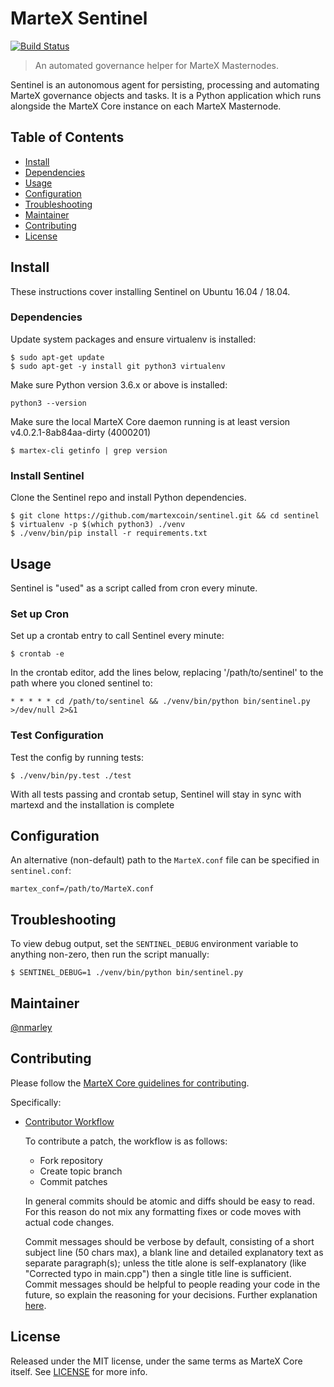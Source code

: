 # MarteX Sentinel

[![Build Status](https://travis-ci.org/martexcoin/sentinel.svg?branch=master)](https://travis-ci.org/martexcoin/sentinel)

> An automated governance helper for MarteX Masternodes.

Sentinel is an autonomous agent for persisting, processing and automating MarteX governance objects and tasks. It is a Python application which runs alongside the MarteX Core instance on each MarteX Masternode.

## Table of Contents
- [Install](#install)
- [Dependencies](#dependencies)
- [Usage](#usage)
- [Configuration](#configuration)
- [Troubleshooting](#troubleshooting)
- [Maintainer](#maintainer)
- [Contributing](#contributing)
- [License](#license)

## Install

These instructions cover installing Sentinel on Ubuntu 16.04 / 18.04.

### Dependencies

Update system packages and ensure virtualenv is installed:

    $ sudo apt-get update
    $ sudo apt-get -y install git python3 virtualenv
    
Make sure Python version 3.6.x or above is installed:

    python3 --version

Make sure the local MarteX Core daemon running is at least version v4.0.2.1-8ab84aa-dirty (4000201)

    $ martex-cli getinfo | grep version

### Install Sentinel

Clone the Sentinel repo and install Python dependencies.

    $ git clone https://github.com/martexcoin/sentinel.git && cd sentinel
    $ virtualenv -p $(which python3) ./venv
    $ ./venv/bin/pip install -r requirements.txt

## Usage

Sentinel is "used" as a script called from cron every minute.

### Set up Cron

Set up a crontab entry to call Sentinel every minute:

    $ crontab -e

In the crontab editor, add the lines below, replacing '/path/to/sentinel' to the path where you cloned sentinel to:

    * * * * * cd /path/to/sentinel && ./venv/bin/python bin/sentinel.py >/dev/null 2>&1

### Test Configuration

Test the config by running tests:

    $ ./venv/bin/py.test ./test

With all tests passing and crontab setup, Sentinel will stay in sync with martexd and the installation is complete

## Configuration

An alternative (non-default) path to the `MarteX.conf` file can be specified in `sentinel.conf`:

    martex_conf=/path/to/MarteX.conf

## Troubleshooting

To view debug output, set the `SENTINEL_DEBUG` environment variable to anything non-zero, then run the script manually:

    $ SENTINEL_DEBUG=1 ./venv/bin/python bin/sentinel.py

## Maintainer

[@nmarley](https://github.com/nmarley)

## Contributing

Please follow the [MarteX Core guidelines for contributing](https://github.com/martexcoin/martexcoin/blob/master/CONTRIBUTING.md).

Specifically:

* [Contributor Workflow](https://github.com/martexcoin/martexcoin/blob/master/CONTRIBUTING.md#contributor-workflow)

    To contribute a patch, the workflow is as follows:

    * Fork repository
    * Create topic branch
    * Commit patches

    In general commits should be atomic and diffs should be easy to read. For this reason do not mix any formatting fixes or code moves with actual code changes.

    Commit messages should be verbose by default, consisting of a short subject line (50 chars max), a blank line and detailed explanatory text as separate paragraph(s); unless the title alone is self-explanatory (like "Corrected typo in main.cpp") then a single title line is sufficient. Commit messages should be helpful to people reading your code in the future, so explain the reasoning for your decisions. Further explanation [here](http://chris.beams.io/posts/git-commit/).

## License

Released under the MIT license, under the same terms as MarteX Core itself. See [LICENSE](LICENSE) for more info.
